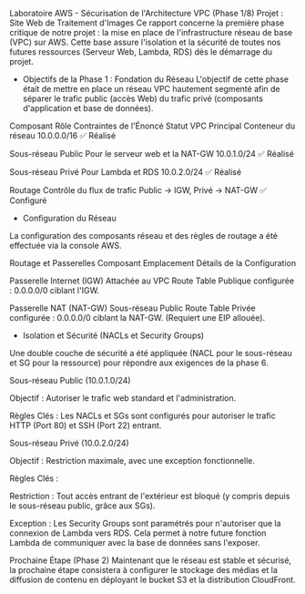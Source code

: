 Laboratoire AWS - Sécurisation de l'Architecture VPC (Phase 1/8)
Projet : Site Web de Traitement d'Images
Ce rapport concerne la première phase critique de notre projet : la mise en place de l'infrastructure réseau de base (VPC) sur AWS. Cette base assure l'isolation et la sécurité de toutes nos futures ressources (Serveur Web, Lambda, RDS) dès le démarrage du projet.

- Objectifs de la Phase 1 : Fondation du Réseau
L'objectif de cette phase était de mettre en place un réseau VPC hautement segmenté afin de séparer le trafic public (accès Web) du trafic privé (composants d'application et base de données).

Composant		              Rôle			                               Contraintes de l'Énoncé	     Statut
VPC Principal	         	Conteneur du réseau			                	10.0.0.0/16                    ✅ Réalisé
                                        
Sous-réseau Public	    Pour le serveur web et la NAT-GW			     10.0.1.0/24                  ✅ Réalisé
			
Sous-réseau Privé		    Pour Lambda et RDS			                   10.0.2.0/24 	                 ✅ Réalisé		

Routage		              Contrôle du flux de trafic		             Public → IGW, Privé → NAT-GW 	✅ Configuré
		

- Configuration du Réseau

La configuration des composants réseau et des règles de routage a été effectuée via la console AWS.

Routage et Passerelles
Composant		                 Emplacement		          Détails de la Configuration

Passerelle Internet (IGW)		Attachée au VPC 			    Route Table Publique configurée : 0.0.0.0/0 ciblant l'IGW.

Passerelle NAT (NAT-GW)		Sous-réseau Public 			    Route Table Privée configurée : 0.0.0.0/0 ciblant la NAT-GW. (Requiert une EIP allouée).


- Isolation et Sécurité (NACLs et Security Groups)

Une double couche de sécurité a été appliquée (NACL pour le sous-réseau et SG pour la ressource) pour répondre aux exigences de la phase 6.

Sous-réseau Public (10.0.1.0/24)

  Objectif : Autoriser le trafic web standard et l'administration.

  Règles Clés : Les NACLs et SGs sont configurés pour autoriser le trafic HTTP (Port 80) et SSH (Port 22) entrant.  

Sous-réseau Privé (10.0.2.0/24)

   Objectif : Restriction maximale, avec une exception fonctionnelle.

   Règles Clés :

Restriction : Tout accès entrant de l'extérieur est bloqué (y compris depuis le sous-réseau public, grâce aux SGs).

Exception : Les Security Groups sont paramétrés pour n'autoriser que la connexion de Lambda vers RDS. Cela permet à notre future fonction Lambda de communiquer avec la base de données sans l'exposer.

Prochaine Étape (Phase 2)
Maintenant que le réseau est stable et sécurisé, la prochaine étape consistera à configurer le stockage des médias et la diffusion de contenu en déployant le bucket S3 et la distribution CloudFront.

